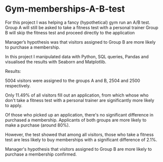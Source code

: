 # Gym-memberships-A-B-test

For this project I was helping a fancy (hypothetical) gym run an A/B test. 
Group A will still be asked to take a fitness test with a personal trainer
Group B will skip the fitness test and proceed directly to the application

Manager’s hypothesis was that visitors assigned to Group B are more likely to purchase a membership.

In this project I manipulated data with Python, SQL queries, Pandas and visualised the results with Seaborn and Matplotlib.

Results:

5004 visitors were assigned to the groups A and B, 2504 and 2500 respectively.

Only 11.49% of all visitors fill out an application, from which whose who don't take a fitness test with a personal trainer are significantly more likely to apply.


Of those who picked up an application, there's no significant difference in purchased a membership. Applicants of both groups are more likely to make a purchase (around 80%).


However, the test showed that among all visitors, those who take a fitness test are less likely to buy memberships with a significant difference of 2.1%.


Manager's hypothesis that visitors assigned to Group B are more likely to purchase a membership confirmed.
